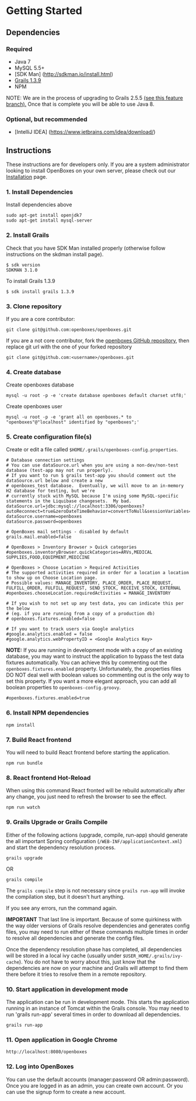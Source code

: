 # Getting Started

## Dependencies

### Required
* Java 7
* MySQL 5.5+
* [SDK Man] (http://sdkman.io/install.html)
* [Grails 1.3.9](http://grails.org/download/archive/Grails)
* NPM

NOTE: We are in the process of upgrading to Grails 2.5.5 [(see this feature branch).](https://github.com/openboxes/openboxes/tree/feature/94-upgrade-to-grails-2.5.x) Once that is complete you will be able to use Java 8. 

### Optional, but recommended
* [IntelliJ IDEA] (https://www.jetbrains.com/idea/download/)

## Instructions
These instructions are for developers only.  If you are a system administrator looking to install OpenBoxes on your
own server, please check out our [Installation](installation/index) page.

### 1. Install Dependencies
Install dependencies above
```
sudo apt-get install openjdk7
sudo apt-get install mysql-server
```

### 2. Install Grails
Check that you have SDK Man installed properly (otherwise follow instructions on the skdman install page).
```
$ sdk version
SDKMAN 3.1.0
```

To install Grails 1.3.9
```
$ sdk install grails 1.3.9
```

### 3. Clone repository 
If you are a core contributor:
```
git clone git@github.com:openboxes/openboxes.git      
```

If you are a not core contributor, fork the [openboxes GitHub repository](https://github.com/openboxes/openboxes), then replace git url with the one of your forked repository
```
git clone git@github.com:<username>/openboxes.git      
```

### 4. Create database 
Create openboxes database
```
mysql -u root -p -e 'create database openboxes default charset utf8;'
```

Create openboxes user 
```
mysql -u root -p -e 'grant all on openboxes.* to "openboxes"@"localhost" identified by "openboxes";'
```

### 5. Create configuration file(s)

Create or edit a file called `$HOME/.grails/openboxes-config.properties`.

```
# Database connection settings
# You can use dataSource.url when you are using a non-dev/non-test database (test-app may not run properly).
# If you want to run $ grails test-app you should comment out the dataSource.url below and create a new 
# openboxes_test database.  Eventually, we will move to an in-memory H2 database for testing, but we're 
# currently stuck with MySQL because I'm using some MySQL-specific statements in the Liquibase changesets.  My bad.
dataSource.url=jdbc:mysql://localhost:3306/openboxes?autoReconnect=true&zeroDateTimeBehavior=convertToNull&sessionVariables=storage_engine=InnoDB
dataSource.username=openboxes
dataSource.password=openboxes
 
# OpenBoxes mail settings - disabled by default
grails.mail.enabled=false
 
# OpenBoxes > Inventory Browser > Quick categories
#openboxes.inventoryBrowser.quickCategories=ARVs,MEDICAL SUPPLIES,FOOD,EQUIPMENT,MEDICINE
 
# OpenBoxes > Choose Location > Required Activities
# The supported activities required in order for a location a location to show up on Choose Location page.
# Possible values: MANAGE_INVENTORY, PLACE_ORDER, PLACE_REQUEST, FULFILL_ORDER, FULFILL_REQUEST, SEND_STOCK, RECEIVE_STOCK, EXTERNAL
#openboxes.chooseLocation.requiredActivities = MANAGE_INVENTORY
 
# If you wish to not set up any test data, you can indicate this per the below 
# (eg. if you are running from a copy of a production db)
# openboxes.fixtures.enabled=false
 
# If you want to track users via Google analytics
#google.analytics.enabled = false
#google.analytics.webPropertyID = <Google Analytics Key>
```

**NOTE:** If you are running in development mode with a copy of an existing database, you may want to
instruct the application to bypass the test data fixtures automatically. You can achieve this by commenting 
out the `openboxes.fixtures.enabled` property. Unfortunately, 
the .properties files DO NOT deal well with boolean values so commenting out is the only way to set this property. 
If you want a more elegant approach, you can add all boolean properties to `openboxes-config.groovy`.
```
#openboxes.fixtures.enabled=true
```

### 6. Install NPM dependencies
```    
npm install
```

### 7. Build React frontend
You will need to build React frontend before starting the application.
```    
npm run bundle
```

### 8. React frontend Hot-Reload
When using this command React fronted will be rebuild automatically after any change, you just need to refresh the browser to see the effect.
```    
npm run watch
```

### 9. Grails Upgrade or Grails Compile 
Either of the following actions (upgrade, compile, run-app) should generate the all important Spring configuration (`/WEB-INF/applicationContext.xml`) and start the dependency resolution process.  
```    
grails upgrade
```
OR

```    
grails compile
```

The `grails compile` step is not necessary since `grails run-app` will invoke the compilation step, but it doesn't hurt anything.

If you see any errors, run the command again.  

**IMPORTANT** That last line is important.  Because of some quirkiness with the way older versions of Grails resolve dependencies and generates config files, you may need to run either of these commands multiple times in order to resolve all dependencies and generate the config files.

Once the dependency resolution phase has completed, all dependencies will be stored in a local ivy cache (usually under `$USER_HOME/.grails/ivy-cache`).  You do not have to worry about this, just know that the dependencies are now on your machine and Grails will attempt to find them there before it tries to resolve them in a remote repository. 

### 10. Start application in development mode
The application can be run in development mode.  This starts the application running in an instance of Tomcat within the Grails console.
You may need to run 'grails run-app' several times in order to download all dependencies.
```
grails run-app
```

### 11. Open application in Google Chrome 
```
http://localhost:8080/openboxes
```

### 12. Log into OpenBoxes 
You can use the default accounts (manager:password OR admin:password).  Once you are logged in as an admin, you can create own account.  Or you can use the signup form to create a new account.
